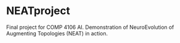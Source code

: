 # NEATproject
Final project for COMP 4106 AI.
Demonstration of NeuroEvolution of Augmenting Topologies (NEAT) in action.
